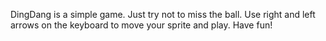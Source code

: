DingDang is a simple game. Just try not to miss the ball. Use right and left arrows on the keyboard to move your sprite and play. Have fun!
